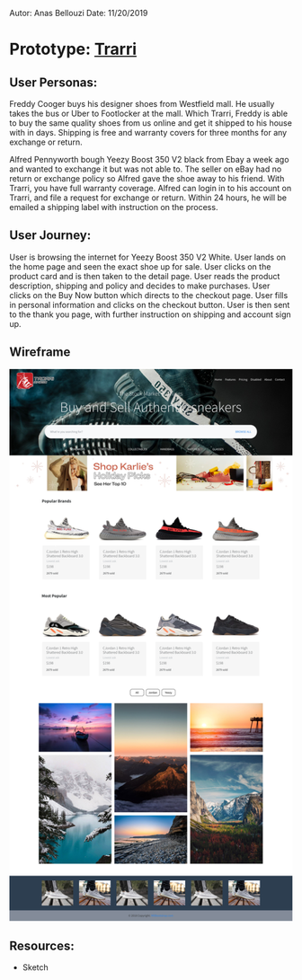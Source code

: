 Autor: Anas Bellouzi
Date: 11/20/2019



# Prototype: [Trarri](https://anbellouzi.github.io/trarri-shoes/)

<!-- ### Instruction: visit live version @ https://anbellouzi.github.io/trarri-shoes/ -->

## User Personas:
  Freddy Cooger buys his designer shoes from Westfield mall. He usually takes the bus or Uber to Footlocker at the mall. Which Trarri, Freddy is able to buy the same quality shoes from us online and get it shipped to his house with in days. Shipping is free and warranty covers for three months for any exchange or return.

  Alfred Pennyworth bough Yeezy Boost 350 V2 black from Ebay a week ago and wanted to exchange it but was not able to. The seller on eBay had no return or exchange policy so Alfred gave the shoe away to his friend. With Trarri, you have full warranty coverage. Alfred can login in to his account on Trarri, and file a request for exchange or return. Within 24 hours, he will be emailed a shipping label with instruction on the process.

## User Journey:
  User is browsing the internet for Yeezy Boost 350 V2 White. User lands on the home page and seen the exact shoe up for sale. User clicks on the product card and is then taken to the detail page. User reads the product description, shipping and policy and decides to make purchases. User clicks on the Buy Now button which directs to the checkout page. User fills in personal information and clicks on the checkout button. User is then sent to the thank you page, with further instruction on shipping and account sign up.

## Wireframe
  ![Index Page](sprite1_index.png)


## Resources:
  - Sketch
